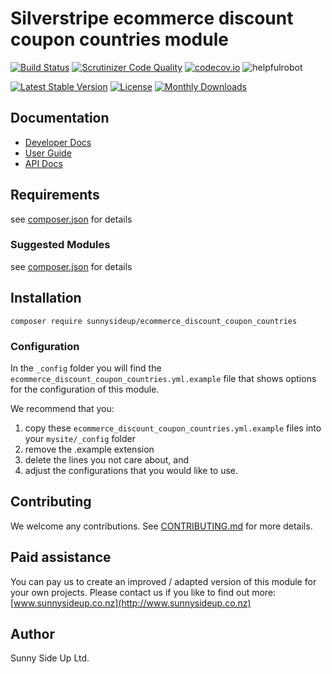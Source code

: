 # Silverstripe ecommerce discount coupon countries module
[![Build Status](https://travis-ci.org/sunnysideup/silverstripe-ecommerce_discount_coupon_countries.svg?branch=master)](https://travis-ci.org/sunnysideup/silverstripe-ecommerce_discount_coupon_countries)
[![Scrutinizer Code Quality](https://scrutinizer-ci.com/g/sunnysideup/silverstripe-ecommerce_discount_coupon_countries/badges/quality-score.png?b=master)](https://scrutinizer-ci.com/g/sunnysideup/silverstripe-ecommerce_discount_coupon_countries/?branch=master)
[![codecov.io](https://codecov.io/github/sunnysideup/silverstripe-ecommerce_discount_coupon_countries/coverage.svg?branch=master)](https://codecov.io/github/sunnysideup/silverstripe-ecommerce_discount_coupon_countries?branch=master)
![helpfulrobot](https://helpfulrobot.io/sunnysideup/ecommerce_discount_coupon_countries/badge)

[![Latest Stable Version](https://poser.pugx.org/sunnysideup/ecommerce_discount_coupon_countries/version)](https://packagist.org/packages/sunnysideup/ecommerce_discount_coupon_countries)
[![License](https://poser.pugx.org/sunnysideup/ecommerce_discount_coupon_countries/license)](https://packagist.org/packages/sunnysideup/ecommerce_discount_coupon_countries)
[![Monthly Downloads](https://poser.pugx.org/sunnysideup/ecommerce_discount_coupon_countries/d/monthly)](https://packagist.org/packages/sunnysideup/ecommerce_discount_coupon_countries)


## Documentation



 * [Developer Docs](docs/en/INDEX.md)
 * [User Guide](docs/en/userguide.md)
 * [API Docs](http://docs.ssmods.com/sunnysideup/ecommerce_discount_coupon_countries)

## Requirements



see [composer.json](composer.json) for details

### Suggested Modules



see [composer.json](composer.json) for details


## Installation


```
composer require sunnysideup/ecommerce_discount_coupon_countries
```

### Configuration



In the `_config` folder you will find the `ecommerce_discount_coupon_countries.yml.example`
file that shows options for the configuration of this module.

We recommend that you:

  1. copy these `ecommerce_discount_coupon_countries.yml.example` files into your
`mysite/_config` folder
  2. remove the .example extension
  3. delete the lines you not care about, and
  4. adjust the configurations that you would like to use.


## Contributing



We welcome any contributions. See [CONTRIBUTING.md](CONTRIBUTING.md) for more details.

## Paid assistance



You can pay us to create an improved / adapted version of this module for your own projects.  Please contact us if you like to find out more: [www.sunnysideup.co.nz](http://www.sunnysideup.co.nz)

## Author



Sunny Side Up Ltd.

